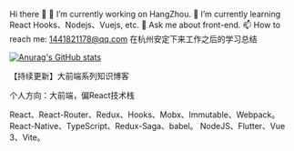 Hi there 👋
🔭 I’m currently working on HangZhou.
🌱 I’m currently learning React Hooks、Nodejs、Vuejs, etc.
💬 Ask me about front-end.
📫 How to reach me: 1441821178@qq.com 
在杭州安定下来工作之后的学习总结

[![Anurag's GitHub stats](https://github-readme-stats.vercel.app/api?username=First-Jim&count_private=true&show_icons=true&theme=radical)](https://github.com/anuraghazra/github-readme-stats)

【持续更新】大前端系列知识博客

个人方向：大前端，偏React技术栈

React、React-Router、Redux、Hooks、Mobx、Immutable、Webpack。
React-Native、TypeScript、Redux-Saga、babel。
NodeJS、Flutter、Vue 3、Vite。

